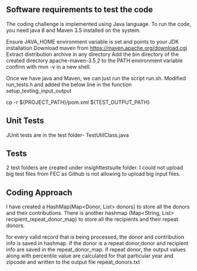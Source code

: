 Software requirements to test the code
-----------------------------------------
The coding challenge is implemented using Java language.
To run the code, you need java 8 and Maven 3.5 installed on the system.

Ensure JAVA_HOME environment variable is set and points to your JDK installation
Download  maven from https://maven.apache.org/download.cgi
Extract distribution archive in any directory
Add the bin directory of the created directory apache-maven-3.5.2 to the PATH environment variable
confirm with mvn -v in a new shell. 

Once we have java and Maven, we can just run the script run.sh. 
Modified run_tests.h and added the below line in the function setup_testing_input_output

 cp -r ${PROJECT_PATH}/pom.xml ${TEST_OUTPUT_PATH}
 
Unit Tests
-----------
JUnit tests are in the test folder- TestUtilClass.java

Tests
------
2 test folders are created under insighttestsuite folder. I could not upload big test files from FEC as Github
is not allowing to upload big input files.


Coding Approach
--------------
I have created a HashMap(Map<Donor, List<DonorContribution>> donors) to store all the donors and their contributions.
There is another hashmap (Map<String, List<Donor>> recipient_repeat_donor_map) to store all the recipients and their repeat donors.

for every valid record that is being processed,  the donor and contribution info is saved in hashmap.
if the donor is a repeat donor,donor and recipient info are saved in the repeat_donor_map.
if repeat donor, the output values along with percentile value are calculated for that particular year and zipcode 
and written to the output file repeat_donors.txt



